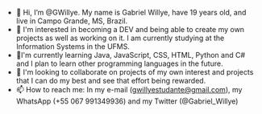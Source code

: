 - 👋 Hi, I’m @GWillye. My name is Gabriel Willye, have 19 years old, and live in Campo Grande, MS, Brazil.
- 👀 I'm interested in becoming a DEV and being able to create my own projects as well as working on it. I am currently studying at the Information Systems in the UFMS.
- 🌱I'm currently learning Java, JavaScript, CSS, HTML, Python and C# and I plan to learn other programming languages in the future.
- 💞️ I'm looking to collaborate on projects of my own interest and projects that I can do my best and see that effort being rewarded.
- 📫 How to reach me: In my e-mail (gwillyestudante@gmail.com), my WhatsApp (+55 067 991349936) and my Twitter (@Gabriel_Willye)

<!---
GWillye/GWillye is a ✨ special ✨ repository because its `README.md` (this file) appears on your GitHub profile.
You can click the Preview link to take a look at your changes.
--->
